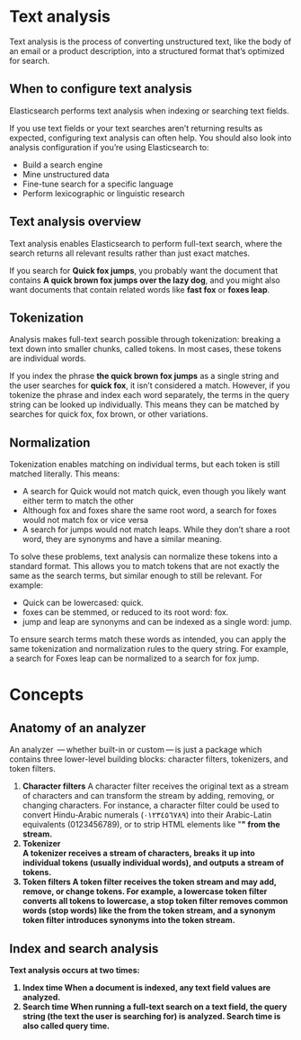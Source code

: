 # Text analysis

Text analysis is the process of converting unstructured text, like the body of an email or a product description, into a structured format that’s optimized for search.

## When to configure text analysis

Elasticsearch performs text analysis when indexing or searching text fields.

If you use text fields or your text searches aren’t returning results as expected, configuring text analysis can often help. You should also look into analysis configuration if you’re using Elasticsearch to:

- Build a search engine
- Mine unstructured data
- Fine-tune search for a specific language
- Perform lexicographic or linguistic research


## Text analysis overview

Text analysis enables Elasticsearch to perform full-text search, where the search returns all relevant results rather than just exact matches.

If you search for **Quick fox jumps**, you probably want the document that contains **A quick brown fox jumps over the lazy dog**, and you might also want documents that contain related words like **fast fox** or **foxes leap**.


## Tokenization 

Analysis makes full-text search possible through tokenization: breaking a text down into smaller chunks, called tokens. In most cases, these tokens are individual words.

If you index the phrase **the quick brown fox jumps** as a single string and the user searches for **quick fox**, it isn’t considered a match. However, if you tokenize the phrase and index each word separately, the terms in the query string can be looked up individually. This means they can be matched by searches for quick fox, fox brown, or other variations.

## Normalization

Tokenization enables matching on individual terms, but each token is still matched literally. This means:

- A search for Quick would not match quick, even though you likely want either term to match the other
- Although fox and foxes share the same root word, a search for foxes would not match fox or vice versa
- A search for jumps would not match leaps. While they don’t share a root word, they are synonyms and have a similar meaning.

To solve these problems, text analysis can normalize these tokens into a standard format. This allows you to match tokens that are not exactly the same as the search terms, but similar enough to still be relevant. For example:

- Quick can be lowercased: quick.
- foxes can be stemmed, or reduced to its root word: fox.
- jump and leap are synonyms and can be indexed as a single word: jump.

To ensure search terms match these words as intended, you can apply the same tokenization and normalization rules to the query string. For example, a search for Foxes leap can be normalized to a search for fox jump.

# Concepts

## Anatomy of an analyzer

An analyzer  — whether built-in or custom — is just a package which contains three lower-level building blocks: character filters, tokenizers, and token filters.

1. **Character filters**
  A character filter receives the original text as a stream of characters and can transform the stream by adding, removing, or changing characters. For instance, a character filter could be used to convert Hindu-Arabic numerals (٠‎١٢٣٤٥٦٧٨‎٩‎) into their Arabic-Latin equivalents (0123456789), or to strip HTML elements like "<b>" from the stream.
2. **Tokenizer**  
  A tokenizer receives a stream of characters, breaks it up into individual tokens (usually individual words), and outputs a stream of tokens.
3. **Token filters**
  A token filter receives the token stream and may add, remove, or change tokens. For example, a lowercase token filter converts all tokens to lowercase, a stop token filter removes common words (stop words) like the from the token stream, and a synonym token filter introduces synonyms into the token stream.

## Index and search analysis

Text analysis occurs at two times:

1. Index time
  When a document is indexed, any text field values are analyzed.
2. Search time 
  When running a full-text search on a text field, the query string (the text the user is searching for) is analyzed. Search time is also called query time.









